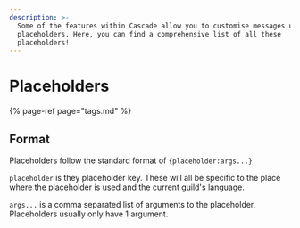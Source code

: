 ```yaml
---
description: >-
  Some of the features within Cascade allow you to customise messages using
  placeholders. Here, you can find a comprehensive list of all these
  placeholders!
---
```


# Placeholders

{% page-ref page="tags.md" %}

## Format

Placeholders follow the standard format of `{placeholder:args...}` 

`placeholder` is they placeholder key. These will all be specific to the place where the placeholder is used and the current guild's language.

`args...` is a comma separated list of arguments to the placeholder. Placeholders usually only have 1 argument.



